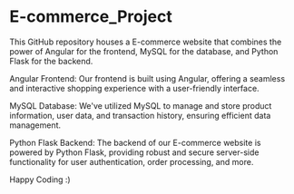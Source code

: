 # E-commerce_Project

This GitHub repository houses a E-commerce website that combines the power of Angular for the frontend, MySQL for the database, and Python Flask for the backend. 

Angular Frontend:
  Our frontend is built using Angular, offering a seamless and interactive shopping experience with a user-friendly interface.

MySQL Database: 
   We've utilized MySQL to manage and store product information, user data, and transaction history, ensuring efficient data management.

Python Flask Backend: 
   The backend of our E-commerce website is powered by Python Flask, providing robust and secure server-side functionality for user authentication, order processing, and more.

Happy Coding :)
